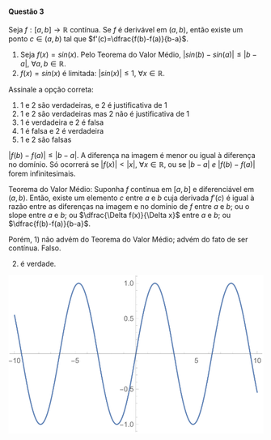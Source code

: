 #### Questão 3

Seja $f:\left[a,b\right]\rightarrow\mathbb{R}$ contínua. Se $f$ é derivável em $(a,b)$, então existe um ponto $c \in (a,b)$ tal que $f'(c)=\dfrac{f(b)-f(a)}{b-a}$.

1. Seja $f(x)=sin(x)$. Pelo Teorema do Valor Médio, $\vert sin(b)-sin(a) \vert \leq \vert b-a \vert$, $\forall a, b \in \mathbb{R}$.
2. $f(x)=sin(x)$ é limitada: $\vert sin(x) \vert\leq1$, $\forall x \in \mathbb{R}$.

Assinale a opção correta:

1. 1 e 2 são verdadeiras, e 2 é justificativa de 1
2. 1 e 2 são verdadeiras mas 2 não é justificativa de 1
3. 1 é verdadeira e 2 é falsa
4. 1 é falsa e 2 é verdadeira
5. 1 e 2 são falsas

$\vert f(b)-f(a)\vert \leq\vert b-a\vert$. A diferença na imagem é menor ou igual à diferença no domínio. Só ocorrerá se $\vert f(x)\vert\lt\vert x\vert$, $\forall x \in \mathbb{R}$, ou se $\vert b-a\vert$ *e* $\vert f(b)-f(a)\vert$ forem infinitesimais.

Teorema do Valor Médio: Suponha $f$ contínua em $\left[a,b\right]$ e diferenciável em $(a,b)$. Então, existe um elemento $c$ entre $a$ e $b$ cuja derivada $f'(c)$ é igual à razão entre as diferenças na imagem e no domínio de $f$ entre $a$ e $b$; ou o slope entre $a$ e $b$; ou $\dfrac{\Delta f(x)}{\Delta x}$ entre $a$ e $b$; ou $\dfrac{f(b)-f(a)}{b-a}$.

Porém, 1) não advém do Teorema do Valor Médio; advém do fato de ser contínua. Falso.

2) é verdade.

<img src="AD2_1.svg" alt="AD2_1" style="zoom:67%;" />

